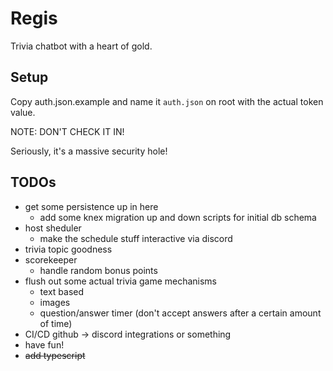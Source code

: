 # Regis

Trivia chatbot with a heart of gold.

## Setup

Copy auth.json.example and name it `auth.json` on root with the actual token value.

NOTE: DON'T CHECK IT IN!

Seriously, it's a massive security hole!

## TODOs

* get some persistence up in here
  * add some knex migration up and down scripts for initial db schema
* host sheduler
  * make the schedule stuff interactive via discord
* trivia topic goodness
* scorekeeper
  * handle random bonus points
* flush out some actual trivia game mechanisms
  * text based
  * images
  * question/answer timer (don't accept answers after a certain amount of time)
* CI/CD github -> discord integrations or something
* have fun!
* ~~add typescript~~
